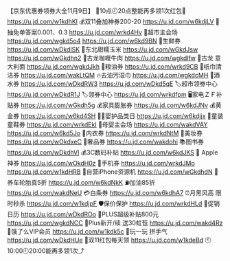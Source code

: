 【京东优惠券领券大全11月9日】
🧧10点🕗20点整能再多领1次红包🧧
https://u.jd.com/w1kdhKl
💰双11叠加神券200-20
https://u.jd.com/w6kdjLV
💯抽免单答案0.001、0.3
https://u.jd.com/wrkd4Hv 
🛒超市主会场
https://u.jd.com/wgkd5o4
https://u.jd.com/w6kd9BN
🥩生鲜券
https://u.jd.com/wDkdlSK
🌽东北甜糯玉米
https://u.jd.com/wGkdJsw
https://u.jd.com/wGkdhn2
🍛古龙咖喱牛肉
https://u.jd.com/wgkdlfw
🍝古龙 意大利面
https://u.jd.com/wgkdJkh
🍚粮油券
https://u.jd.com/wrkd9CB 
🧻纸巾清洁券
https://u.jd.com/wakLtQM
🔥去油污湿巾
https://u.jd.com/wgkdcMH
🍺酒水券
https://u.jd.com/wDkdRW3
https://u.jd.com/wDkd5qE
🏷超市领劵中心
https://u.jd.com/wDkdR1J
🏷领券中心
https://u.jd.com/wrkdfpm
🖥家电ＺＦ补贴券
https://u.jd.com/wGkdh5g
💰家具膨胀券
https://u.jd.com/w6kdJNv
💰黄金券
https://u.jd.com/w6kd4SH
👶🏻婴护品类日
https://u.jd.com/w6kdjjx
👟童装童鞋券
https://u.jd.com/wrkdEkI
🍼母婴主会场
https://u.jd.com/wakdVAY 
https://u.jd.com/w6kd5Jo 
👙内衣券
https://u.jd.com/wrkdNtM
💄美妆券
https://u.jd.com/wOkdxeC
👜奢品券
https://u.jd.com/wakdohi
📚图书券
https://u.jd.com/wDkdhVl
💰3C数码补贴
https://u.jd.com/w6kdJKS
 Apple神券
https://u.jd.com/wOkdH0z
📱手机券
https://u.jd.com/wrkdJMo
https://u.jd.com/w1kdHRB 
📱自营iPhone资源机
https://u.jd.com/wGkdhdN
🛞养车轮胎真5折
https://u.jd.com/w6kdNkK
⛽加油85折
https://u.jd.com/wakdNeU
💳白条券
https://u.jd.com/w6kdhA7
⏰月黑风高 限时秒杀
https://u.jd.com/w1kdjpF
🛡保价保护
https://u.jd.com/wrkdHLd
📅促销日历
https://u.jd.com/wDkdROo
👑PLUS超级补贴800元
https://u.jd.com/wgkdNCC 
👑Plus新开/续 送30虹苞
https://u.jd.com/wakd4Rz
🛵饿了么VIP会员
https://u.jd.com/w1kdk5c
🎰玩一玩 拼手气
https://u.jd.com/wDkdHUe
🧧双11红包每天领
https://u.jd.com/w1kdeBd
🕙10:00🕗20:00能再多领1次⤴